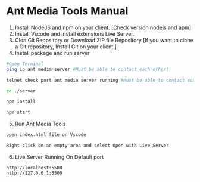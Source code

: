 # Ant Media Tools Manual 
1. Install NodeJS and npm on your client. [Check version nodejs and apm]
2. Install Vscode and install extensions Live Server.
3. Clon Git Repository or Download ZIP file Repository [If you want to clone a Git repository, Install Git on your client.]
4. Install package and run server
```bash
#Open Terminal
ping ip ant media server #Must be able to contact each other!

telnet check port ant media server running #Must be able to contact each other!

cd ./server 

npm install

npm start
```
5. Run Ant Media Tools
```bash
open index.html file on Vscode

Right click on an empty area and select Open with Live Server
```

6. Live Server Running On Default port
```b
http://localhost:5500
http://127.0.0.1:5500
```
